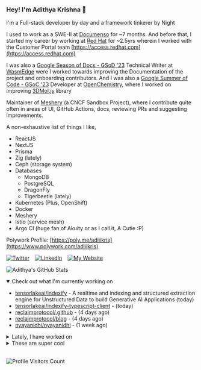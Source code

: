 ### Hey! I'm Adithya Krishna 👋
I'm a Full-stack developer by day and a framework tinkerer by Night
  
I used to work as a SWE-II at [Documenso](https://documenso.com) for ~7 months. And before that, I started my career by working at [Red Hat](https://redhat.com) for ~2.5yrs wherein I worked with the Customer Portal team [https://access.redhat.com](https://access.redhat.com)

I was also a [Google Season of Docs - GSoD '23](https://developers.google.com/season-of-docs) Technical Writer at [WasmEdge](https://github.com/WasmEdge) were I worked towards improving the Documentation of the project and onboarding contributors. And I was also a [Google Summer of Code - GSoC '23](https://summerofcode.withgoogle.com/) Developer at [OpenChemistry](https://openchemistry.org), where I worked on improving [3DMol.js](https://github.com/3dmol/3Dmol.js) library

Maintainer of [Meshery](https://github.com/meshery) (a CNCF Sandbox Project), where I contribute quite often in areas of UI, GitHub Actions, docs, reviewing PRs and suggesting improvements.

A non-exhaustive list of things I like,

- ReactJS
- NextJS
- Prisma
- Zig (lately)
- Ceph (storage system)
- Databases
  - MongoDB
  - PostgreSQL
  - DragonFly
  - Tigerbeetle (lately)
- Kubernetes (Plus, OpenShift)
- Docker
- Meshery
- Istio (service mesh)
- Argo CI (huge fan of Akuity or as I call it, A Cutie :P)

Polywork Profile: [https://poly.me/adiiikris](https://www.polywork.com/adiiikris)

[![Twitter](https://img.shields.io/badge/-@adii_kris-%231DA1F2?style=for-the-badge&logo=twitter&logoColor=ffffff)](https:/twitter.adikris.in) &ensp;
[![LinkedIn](https://img.shields.io/badge/-Adithya%20Krishna-%230A67C3?style=for-the-badge&logo=linkedin&logoColor=ffffff)](https://linkedin.adikris.in/) &ensp;
[![My Website](https://img.shields.io/badge/-My%20Website-%230A67C3?style=for-the-badge)](https://adikris.in/)



![Adithya's GitHub Stats](https://github-readme-stats.vercel.app/api?username=adithyaakrishna&show_icons=true&hide_border=true&title_color=fff&icon_color=79ff97&text_color=9f9f9f&bg_color=151515)


<details open="true">
  <summary>Check out what I'm currently working on</summary>
  
  - [tensorlakeai/indexify](https://github.com/tensorlakeai/indexify) - A realtime and indexing and structured extraction engine for Unstructured Data to build Generative AI Applications (today)
  - [tensorlakeai/indexify-typescript-client](https://github.com/tensorlakeai/indexify-typescript-client) -  (today)
  - [reclaimprotocol/.github](https://github.com/reclaimprotocol/.github) -  (4 days ago)
  - [reclaimprotocol/blog](https://github.com/reclaimprotocol/blog) -  (4 days ago)
  - [nyayanidhi/nyayanidhi](https://github.com/nyayanidhi/nyayanidhi) -  (1 week ago)
</details>

<details>
  <summary>Lately, I have worked on</summary>
  
  - [chore: fix pagination](https://github.com/tensorlakeai/indexify/pull/816) on [tensorlakeai/indexify](https://github.com/tensorlakeai/indexify) (1 day ago)
  - [chore: fix image rendering](https://github.com/tensorlakeai/indexify/pull/814) on [tensorlakeai/indexify](https://github.com/tensorlakeai/indexify) (1 day ago)
  - [feat: add typescript examples](https://github.com/tensorlakeai/indexify/pull/812) on [tensorlakeai/indexify](https://github.com/tensorlakeai/indexify) (1 day ago)
  - [feat: updated upload endpoint](https://github.com/tensorlakeai/indexify-typescript-client/pull/50) on [tensorlakeai/indexify-typescript-client](https://github.com/tensorlakeai/indexify-typescript-client) (1 day ago)
  - [feat: updated return type](https://github.com/tensorlakeai/indexify-typescript-client/pull/49) on [tensorlakeai/indexify-typescript-client](https://github.com/tensorlakeai/indexify-typescript-client) (1 day ago)
</details>

<details>
  <summary>These are super cool</summary>
  
  - [BasedHardware/Friend](https://github.com/BasedHardware/Friend) - AI wearable necklace (3 days ago)
  - [useplunk/plunk](https://github.com/useplunk/plunk) - The Open-Source Email Platform (3 days ago)
  - [VikParuchuri/surya](https://github.com/VikParuchuri/surya) - OCR, layout analysis, reading order, line detection in 90&#43; languages (4 days ago)
  - [exo-explore/exo](https://github.com/exo-explore/exo) - Run your own AI cluster at home with everyday devices 📱💻 🖥️⌚ (1 week ago)
  - [Doriandarko/claude-engineer](https://github.com/Doriandarko/claude-engineer) - Claude Engineer is an interactive command-line interface (CLI) that leverages the power of Anthropic&#39;s Claude-3.5-Sonnet model to assist with software development tasks. This tool combines the capabilities of a large language model with practical file system operations and web search functionality. (1 week ago)
</details>

<br> 

![Profile Visitors Count](https://profile-counter.glitch.me/adithyaakrishna/count.svg)
